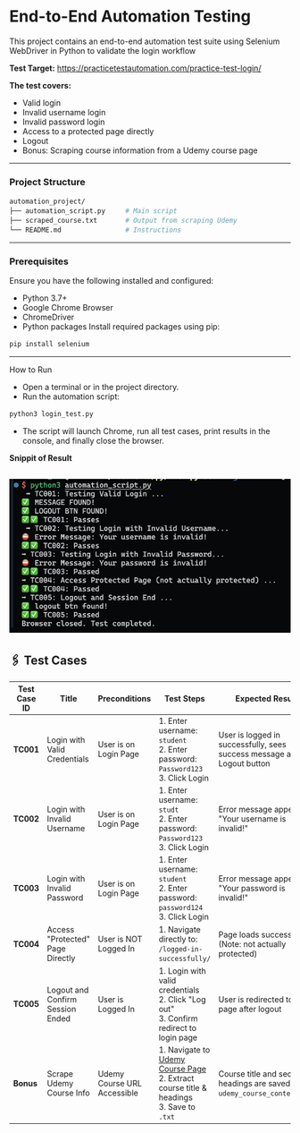 # End-to-End Automation Testing
This project contains an end-to-end automation test suite using Selenium WebDriver in Python to validate the login workflow

**Test Target:**
<https://practicetestautomation.com/practice-test-login/>

**The test covers:**
- Valid login
- Invalid username login
- Invalid password login
- Access to a protected page directly
- Logout
- Bonus: Scraping course information from a Udemy course page

---

### Project Structure
```bash
automation_project/
├── automation_script.py     # Main script
├── scraped_course.txt       # Output from scraping Udemy
└── README.md                # Instructions
```

---

### Prerequisites
Ensure you have the following installed and configured:
- Python 3.7+
- Google Chrome Browser
- ChromeDriver
- Python packages
Install required packages using pip:
```bash
pip install selenium
```

---

How to Run
- Open a terminal or in the project directory.
- Run the automation script:
```bash
python3 login_test.py
```
- The script will launch Chrome, run all test cases, print results in the console, and finally close the browser.

**Snippit of Result**

![image](screen.png)
---

## 🖇️ Test Cases

| **Test Case ID** | **Title**                        | **Preconditions**           | **Test Steps**                                                                                                                                             | **Expected Result**                                                       | **Status**                             |
| ---------------- | ------------------------------- | --------------------------- | ---------------------------------------------------------------------------------------------------------------------------------------------------------- | ------------------------------------------------------------------------- | ------------------------------------ |
| **TC001**        | Login with Valid Credentials     | User is on Login Page       | 1. Enter username: `student`<br>2. Enter password: `Password123`<br>3. Click Login                                                                         | User is logged in successfully, sees success message and Logout button    | ✅ Pass                              |
| **TC002**        | Login with Invalid Username      | User is on Login Page       | 1. Enter username: `studt`<br>2. Enter password: `Password123`<br>3. Click Login                                                                           | Error message appears: "Your username is invalid!"                        | ✅ Pass                              |
| **TC003**        | Login with Invalid Password      | User is on Login Page       | 1. Enter username: `student`<br>2. Enter password: `password124`<br>3. Click Login                                                                         | Error message appears: "Your password is invalid!"                        | ✅ Pass                              |
| **TC004**        | Access "Protected" Page Directly | User is NOT Logged In       | 1. Navigate directly to: `/logged-in-successfully/`                                                                                                        | Page loads successfully (Note: not actually protected)                    | ✅ Pass (site not enforcing protection) |
| **TC005**        | Logout and Confirm Session Ended | User is Logged In           | 1. Login with valid credentials<br>2. Click "Log out"<br>3. Confirm redirect to login page                                                                 | User is redirected to login page after logout                             | ✅ Pass                              |
| **Bonus**        | Scrape Udemy Course Info         | Udemy Course URL Accessible | 1. Navigate to [Udemy Course Page](https://www.udemy.com/course/selenium-webdriver-and-python/)<br>2. Extract course title & headings<br>3. Save to `.txt` | Course title and section headings are saved in `udemy_course_content.txt` | ✅ Pass                              |
